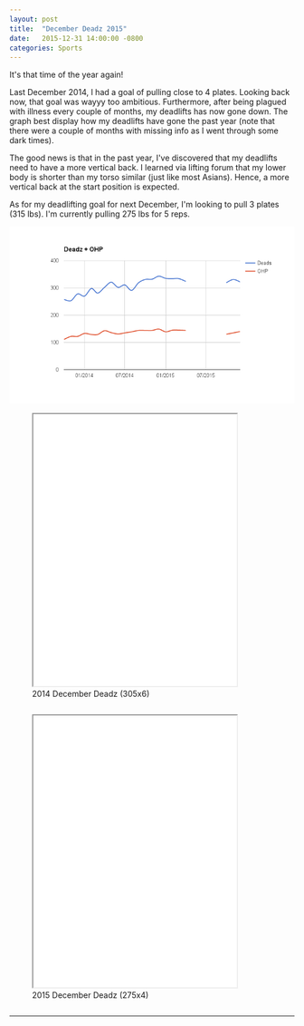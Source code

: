 ```yaml
---
layout: post
title:  "December Deadz 2015"
date:   2015-12-31 14:00:00 -0800
categories: Sports
---
```



It's that time of the year again!  

Last December 2014, I had a goal of pulling close to 4 plates.  Looking back now, that goal was wayyy too ambitious.  Furthermore, after being plagued with illness every couple of months, my deadlifts has now gone down.  The graph best display how my deadlifts have gone the past year (note that there were a couple of months with missing info as I went through some dark times).

The good news is that in the past year, I've discovered that my deadlifts need to have a more vertical back.  I learned via lifting forum that my lower body is shorter than my torso similar (just like most Asians). Hence, a more vertical back at the start position is expected.


As for my deadlifting goal for next December, I'm looking to pull 3 plates (315 lbs).  I'm currently pulling 275 lbs for 5 reps.


<img src="/assets/deadz_2015.png" width=""/>







<figure style="display: inline-block;"><iframe width="360" height="480"  allowfullscreen="" class="youtube-player" src="//www.youtube.com/embed/VdZn_FRxY7k?wmode=transparent&amp;amp;autoplay=0&amp;amp;rel=0&amp;amp;showinfo=0&amp;amp;autohide=1&amp;amp;color=white&amp;amp;" type="text/html"></iframe>
  <figcaption>2014 December Deadz (305x6)</figcaption>
</figure>

<figure style="display: inline-block;"><iframe width="360" height="480"  allowfullscreen="" class="youtube-player" src="//www.youtube.com/embed/lUAkYkW0_h8?wmode=transparent&amp;amp;autoplay=0&amp;amp;rel=0&amp;amp;showinfo=0&amp;amp;autohide=1&amp;amp;color=white&amp;amp;" type="text/html"></iframe>
  <figcaption>2015 December Deadz (275x4)</figcaption>
</figure>


---